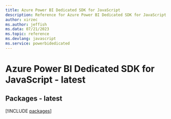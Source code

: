 ```yaml
---
title: Azure Power BI Dedicated SDK for JavaScript
description: Reference for Azure Power BI Dedicated SDK for JavaScript
author: xirzec
ms.author: jeffish
ms.data: 07/21/2023
ms.topic: reference
ms.devlang: javascript
ms.service: powerbidedicated
---
```

# Azure Power BI Dedicated SDK for JavaScript - latest
## Packages - latest
[!INCLUDE [packages](power-bi-dedicated-index.md)]